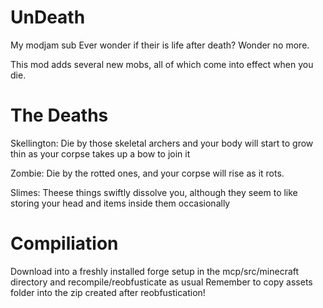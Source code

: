 UnDeath
=======

My modjam sub
Ever wonder if their is life after death? Wonder no more.

This mod adds several new mobs, all of which come into effect when you die.


The Deaths
==========

Skellington:
Die by those skeletal archers and your body will start to grow thin as your corpse takes up a bow to join it

Zombie:
Die by the rotted ones, and your corpse will rise as it rots.

Slimes:
Theese things swiftly dissolve you, although they seem to like storing your head and items inside them occasionally


Compiliation
============ 

Download into a freshly installed forge setup in the mcp/src/minecraft directory
and recompile/reobfusticate as usual
Remember to copy assets folder into the zip created after reobfustication!
